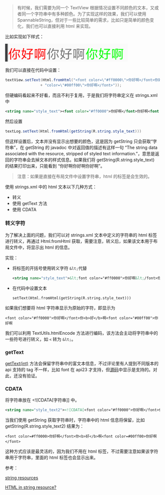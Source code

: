 > 有时候，我们需要为同一个 TextView 根据情况设置不同颜色的文本，又或者同一个字符串中有多种颜色。为了实现这样的效果，我们可以使用 SpannableString，但对于一些比较简单的需求，比如只是简单的颜色变化，我们也可以直接利用 html 来实现。

比如实现如下样式：

![TIM截图20180420144327](../../photo/TIM截图20180420144327.png)

我们可以直接在代码中设置：

```java
textView.setText(Html.fromHtml("<font color=\"#ff0000\">你好啊</font>你好啊<font "
                + "color=\"#00ff00\">你好啊</font>"));
```

但硬编码看起来不好看，而且不利于复用，于是我们将字符串定义在 strings.xml 中

```xml
<string name="style_text"><font color="#ff0000">你好啊</font>你好啊<font color="#00ff00">你好啊</font></string>
```

然后设置

```java
textLog.setText(Html.fromHtml(getString(R.string.style_text)))
```

但这样设置后，文本并没有显示出想要的颜色，这是因为 getString 只会获取“字符串”，在 getString 的 javadoc 中对返回值的描述有这样一句 “The string data associated with the resource, stripped of styled text information.”，意思是返回的字符串会去掉文本的样式信息。如果我们将 getString(R.string.style_text) 的结果打印出来，只能看到 “你好啊你好啊你好啊”。

> 注意：如果是直接在布局文件中设置字符串，html 的标签是会生效的。

使用 strings.xml 中的 html 文本以下几种方式：

+ 转义
+ 使用 getText 方法
+ 使用 CDATA



### 转义字符

为了解决上面的问题，我们可以对 strings.xml 文本中定义的字符串的 html 标签进行转义，再通过 Html.fromHtml 获取，需要注意，转义后，如果该文本用于布局文件中，将显示出 html 的信息。

实现：

+ 将标签的开括号使用转义字符 `&lt;`代替

  ```xml
  <string name="style_text">&lt;font color="#ff0000">你好啊&lt;/font>你好啊&lt;font color="#00ff00">你好啊&lt;/font></string>
  ```

+ 在代码中设置文本

  ```
  setText(Html.fromHtml(getString(R.string.style_text)))
  ```



如果我们想要将 html 字符串显示为原始的字符，即显示为

`<font color="#ff0000">你好啊</font>你<b>好</b>啊<font color="#00ff00">你好啊`

我们可以利用 TextUtils.htmlEncode 方法进行编码，该方法会主动将字符串中的一些符号进行转义，如 `<` 转为 `&lt;`。



### getText

[getText(int)](https://developer.android.com/reference/android/content/Context.html#getText(int)) 方法会保留字符串中的富文本信息，不过评论里有人提到不同版本的 api 支持的 tag 不一样，比如 font 在 api23 才支持，但[源码](https://github.com/aosp-mirror/platform_frameworks_base/blob/android-4.2.2_r1/core/java/android/content/res/StringBlock.java#L161)中显示是支持的。对此，还没有验证。



### CDATA

将字符串放在 <![CDATA[字符串]] 中。

```xml
<string name="style_text2"><![CDATA[<font color="#ff0000">你好啊</font>你<b>好</b>啊<font color="#00ff00">你好啊</font>]]></string>
```

当我们使用 getString 获取字符串时，字符串中的 html 信息将保留，比如 getString(R.string.style_text2) 结果为：

`<font color=#ff0000>你好啊</font>你<b>好</b>啊<font color=#00ff00>你好啊</font>`

这种方式应该是最灵活的，因为我们不用在 html 标签，不过需要注意如果该字符串用于字符串，里面的 html 标签也会显示出来。







参考：

[string resources](https://developer.android.com/guide/topics/resources/string-resource.html#FormattingAndStyling)

[HTML in string resource?](https://stackoverflow.com/questions/2667319/html-in-string-resource)